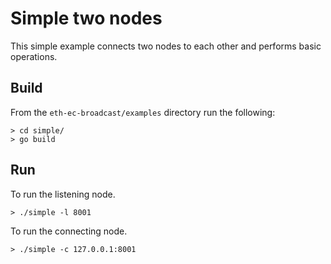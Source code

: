 # Simple two nodes

This simple example connects two nodes to each other and performs basic operations.

## Build

From the `eth-ec-broadcast/examples` directory run the following:

```
> cd simple/
> go build
```

## Run

To run the listening node.
```
> ./simple -l 8001
```

To run the connecting node.
```
> ./simple -c 127.0.0.1:8001
```
